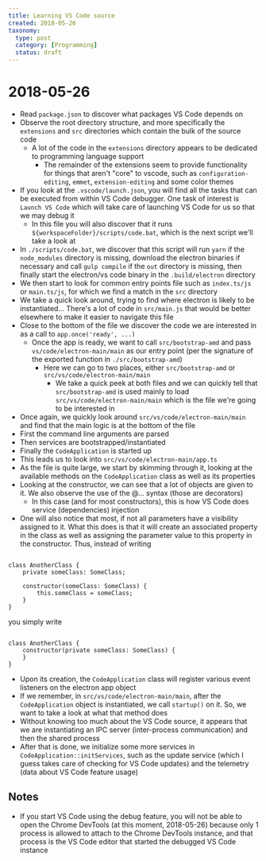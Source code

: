 ```yaml
---
title: Learning VS Code source
created: 2018-05-26
taxonomy:
  type: post
  category: [Programming]
  status: draft
---
```


# 2018-05-26
* Read `package.json` to discover what packages VS Code depends on
* Observe the root directory structure, and more specifically the `extensions` and `src` directories which contain the bulk of the source code
	* A lot of the code in the `extensions` directory appears to be dedicated to programming language support
		* The remainder of the extensions seem to provide functionality for things that aren't "core" to vscode, such as `configuration-editing`, `emmet`, `extension-editing` and some color themes
* If you look at the `.vscode/launch.json`, you will find all the tasks that can be executed from within VS Code debugger. One task of interest is `Launch VS Code` which will take care of launching VS Code for us so that we may debug it
	* In this file you will also discover that it runs `${workspaceFolder}/scripts/code.bat`, which is the next script we'll take a look at
* In `./scripts/code.bat`, we discover that this script will run `yarn` if the `node_modules` directory is missing, download the electron binaries if necessary and call `gulp compile` if the `out` directory is missing, then finally start the electron/vs code binary in the `.build/electron` directory
* We then start to look for common entry points file such as `index.ts/js` or  `main.ts/js`, for which we find a match in the `src` directory
* We take a quick look around, trying to find where electron is likely to be instantiated... There's a lot of code in `src/main.js` that would be better elsewhere to make it easier to navigate this file
* Close to the bottom of the file we discover the code we are interested in as a call to `app.once('ready', ...)`
	* Once the app is ready, we want to call `src/bootstrap-amd` and pass `vs/code/electron-main/main` as our entry point (per the signature of the exported function in `./src/bootstrap-amd`)
		* Here we can go to two places, either `src/bootstrap-amd` or `src/vs/code/electron-main/main`
			* We take a quick peek at both files and we can quickly tell that `src/bootstrap-amd` is used mainly to load `src/vs/code/electron-main/main` which is the file we're going to be interested in
* Once again, we quickly look around `src/vs/code/electron-main/main` and find that the main logic is at the bottom of the file
* First the command line arguments are parsed
* Then services are bootstrapped/instantiated
* Finally the `CodeApplication` is started up
* This leads us to look into `src/vs/code/electron-main/app.ts`
* As the file is quite large, we start by skimming through it, looking at the available methods on the `CodeApplication` class as well as its properties
* Looking at the constructor, we can see that a lot of objects are given to it. We also observe the use of the @... syntax (those are decorators)
	* In this case (and for most constructors), this is how VS Code does service (dependencies) injection
* One will also notice that most, if not all parameters have a visibility assigned to it. What this does is that it will create an associated property in the class as well as assigning the parameter value to this property in the constructor. Thus, instead of writing
<pre><code class="language-typescript line-numbers">
class AnotherClass {
	private someClass: SomeClass;

	constructor(someClass: SomeClass) {
		this.someClass = someClass;
	}
}
</code></pre>
you simply write
<pre><code class="language-typescript line-numbers">
class AnotherClass {
	constructor(private someClass: SomeClass) {
	}
}
</code></pre>
* Upon its creation, the `CodeApplication` class will register various event listeners on the electron app object
* If we remember, in `src/vs/code/electron-main/main`, after the `CodeApplication` object is instantiated, we call `startup()` on it. So, we want to take a look at what that method does
* Without knowing too much about the VS Code source, it appears that we are instantiating an IPC server (inter-process communication) and then the shared process
* After that is done, we initialize some more services in `CodeApplication::initServices`, such as the update service (which I guess takes care of checking for VS Code updates) and the telemetry (data about VS Code feature usage)

## Notes
* If you start VS Code using the debug feature, you will not be able to open the Chrome DevTools (at this moment, 2018-05-26) because only 1 process is allowed to attach to the Chrome DevTools instance, and that process is the VS Code editor that started the debugged VS Code instance
